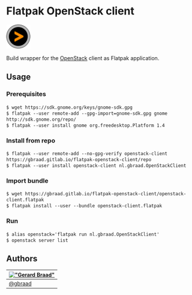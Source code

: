 Flatpak OpenStack client
========================

!["Prompt"](https://raw.githubusercontent.com/gbraad/assets/gh-pages/icons/prompt-icon-64.png)


Build wrapper for the [OpenStack](https://openstack.org/) client as Flatpak application.


Usage
-----

### Prerequisites

```
$ wget https://sdk.gnome.org/keys/gnome-sdk.gpg
$ flatpak --user remote-add --gpg-import=gnome-sdk.gpg gnome http://sdk.gnome.org/repo/
$ flatpak --user install gnome org.freedesktop.Platform 1.4
```


### Install from repo

```
$ flatpak --user remote-add --no-gpg-verify openstack-client https://gbraad.gitlab.io/flatpak-openstack-client/repo
$ flatpak --user install openstack-client nl.gbraad.OpenStackClient
```


### Import bundle   

```
$ wget https://gbraad.gitlab.io/flatpak-openstack-client/openstack-client.flatpak
$ flatpak install --user --bundle openstack-client.flatpak
```


### Run

```
$ alias openstack='flatpak run nl.gbraad.OpenStackClient'
$ openstack server list
```


Authors
-------

| [!["Gerard Braad"](http://gravatar.com/avatar/e466994eea3c2a1672564e45aca844d0.png?s=60)](http://gbraad.nl "Gerard Braad <me@gbraad.nl>") |
|---|
| [@gbraad](https://twitter.com/gbraad)  |
